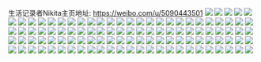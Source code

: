 生活记录者Nikita主页地址: https://weibo.com/u/5090443501 
![](https://wx4.sinaimg.cn/mw2000/005yuYTrgy1h95hwovc52j32c03401l0.jpg) 
![](https://wx4.sinaimg.cn/mw2000/005yuYTrgy1h95i2qn0pvj32c03404qt.jpg) 
![](https://wx4.sinaimg.cn/mw2000/005yuYTrgy1h95i34h8e7j327b330qv7.jpg) 
![](https://wx4.sinaimg.cn/mw2000/005yuYTrgy1h95hw0qye6j32c03407wi.jpg) 
![](https://wx4.sinaimg.cn/mw2000/005yuYTrgy1h95i36xvf3j32c0340kjm.jpg) 
![](https://wx4.sinaimg.cn/mw2000/005yuYTrgy1h95i3bgto6j32c03407wi.jpg) 
![](https://wx4.sinaimg.cn/mw2000/005yuYTrgy1h95hzxyb7lj32c0340e82.jpg) 
![](https://wx4.sinaimg.cn/mw2000/005yuYTrgy1h95i3diwgzj30lc0sg472.jpg) 
![](https://wx4.sinaimg.cn/mw2000/005yuYTrgy1h95i3ioye0j32c0340e83.jpg) 
![](https://wx4.sinaimg.cn/mw2000/005yuYTrgy1h95i3ls57hj32c0340hdu.jpg) 
![](https://wx4.sinaimg.cn/mw2000/005yuYTrgy1h62xms8w9qj32c0340b29.jpg) 
![](https://wx4.sinaimg.cn/mw2000/005yuYTrgy1h62xq8jtatj32c0340u10.jpg) 
![](https://wx4.sinaimg.cn/mw2000/005yuYTrgy1h62xqrkll8j32ag31xhdu.jpg) 
![](https://wx4.sinaimg.cn/mw2000/005yuYTrgy1h62xmwvoayj32c0340npf.jpg) 
![](https://wx4.sinaimg.cn/mw2000/005yuYTrgy1h62xqxy0j6j3267267hdu.jpg) 
![](https://wx4.sinaimg.cn/mw2000/005yuYTrgy1h62xpt4n7yj32c0340hdv.jpg) 
![](https://wx4.sinaimg.cn/mw2000/005yuYTrgy1h62xr2z9qhj32c0340kjn.jpg) 
![](https://wx4.sinaimg.cn/mw2000/005yuYTrgy1h62xr57ovaj32c0340kjl.jpg) 
![](https://wx4.sinaimg.cn/mw2000/005yuYTrgy1h62xr9krlcj32c0340u0y.jpg) 
![](https://wx4.sinaimg.cn/mw2000/005yuYTrgy1h62xrdq8igj32c0340x6q.jpg) 
![](https://wx4.sinaimg.cn/mw2000/005yuYTrly1h5a5uvkuoxj32b83407wk.jpg) 
![](https://wx4.sinaimg.cn/mw2000/005yuYTrly1h55zhmve3mj32c0340npf.jpg) 
![](https://wx4.sinaimg.cn/mw2000/005yuYTrly1h55zhnwgc8j32c0340b2a.jpg) 
![](https://wx4.sinaimg.cn/mw2000/005yuYTrly1h55zhl0vmvj32c0340npf.jpg) 
![](https://wx4.sinaimg.cn/mw2000/005yuYTrly1h55zhoukt0j32c03401kz.jpg) 
![](https://wx4.sinaimg.cn/mw2000/005yuYTrly1gz6g2ijky9j31c21we1ju.jpg) 
![](https://wx4.sinaimg.cn/mw2000/005yuYTrly1gy63dxtrtuj313u0tu7l9.jpg) 
![](https://wx4.sinaimg.cn/mw2000/005yuYTrly1gy63dz1r1bj333y2bye83.jpg) 
![](https://wx4.sinaimg.cn/mw2000/005yuYTrly1gy63e0j63cj33402c0e83.jpg) 
![](https://wx4.sinaimg.cn/mw2000/005yuYTrly1gy63e24hzqj333z2bz7wj.jpg) 
![](https://wx4.sinaimg.cn/mw2000/005yuYTrly1gy63e3nb38j33402c01kz.jpg) 
![](https://wx4.sinaimg.cn/mw2000/005yuYTrly1gy63e4wxbgj31o02804qp.jpg) 
![](https://wx4.sinaimg.cn/mw2000/005yuYTrly1gy63e5lhr9j30u014mqa2.jpg) 
![](https://wx4.sinaimg.cn/mw2000/005yuYTrly1gy63dwm3mjj31o02807wh.jpg) 
![](https://wx4.sinaimg.cn/mw2000/005yuYTrly1gy63ek9a56j31o0280kji.jpg) 
![](https://wx4.sinaimg.cn/mw2000/005yuYTrly1gprbupbyskj32c0340x6q.jpg) 
![](https://wx4.sinaimg.cn/mw2000/005yuYTrly1gp6r4hdvtgj32c0340kjl.jpg) 
![](https://wx4.sinaimg.cn/mw2000/005yuYTrly1gnoq8249ecj30u01600yc.jpg) 
![](https://wx4.sinaimg.cn/mw2000/005yuYTrly1gnoq82chwrj30m80m8n5e.jpg) 
![](https://wx4.sinaimg.cn/mw2000/005yuYTrly1gnoq82kllvj31em0jpwra.jpg) 
![](https://wx4.sinaimg.cn/mw2000/005yuYTrly1gnoq82s13kj30qo1k8gng.jpg) 
![](https://wx4.sinaimg.cn/mw2000/005yuYTrly1ger1arav9mj32c0340e86.jpg) 
![](https://wx4.sinaimg.cn/mw2000/005yuYTrly1ger1akbki1j32c0340qv7.jpg) 
![](https://wx4.sinaimg.cn/mw2000/005yuYTrly1ger1acjqbdj32c0342x6r.jpg) 
![](https://wx4.sinaimg.cn/mw2000/005yuYTrly1ger19owfpxj32c03401kx.jpg) 
![](https://wx4.sinaimg.cn/mw2000/005yuYTrly1ger1a0z7wzj32c0340qv7.jpg) 
![](https://wx4.sinaimg.cn/mw2000/005yuYTrly1ger1a5uywvj32c0340x6q.jpg) 
![](https://wx4.sinaimg.cn/mw2000/005yuYTrly1ger1au7eggj32c0340e81.jpg) 
![](https://wx4.sinaimg.cn/mw2000/005yuYTrly1ger1afrsdej32c0340kjm.jpg) 
![](https://wx4.sinaimg.cn/mw2000/005yuYTrly1ger19kzapej30qo0zkn6y.jpg) 
![](https://wx4.sinaimg.cn/mw2000/005yuYTrly1ger19ska97j32c0340hdt.jpg) 
![](https://wx4.sinaimg.cn/mw2000/005yuYTrly1ger19m0k0qj31400u04am.jpg) 
![](https://wx4.sinaimg.cn/mw2000/005yuYTrly1ger1axi3x1j31o02804qq.jpg) 
![](https://wx4.sinaimg.cn/mw2000/005yuYTrly1gduoe2sjydj33402c0e81.jpg) 
![](https://wx4.sinaimg.cn/mw2000/005yuYTrly1gd7c1mrqrsj31400u07il.jpg) 
![](https://wx4.sinaimg.cn/mw2000/005yuYTrly1gd7c1pq5gxj30u0140zy8.jpg) 
![](https://wx4.sinaimg.cn/mw2000/005yuYTrly1gd7c1shjumj30u0140ama.jpg) 
![](https://wx4.sinaimg.cn/mw2000/005yuYTrly1gd7c1vcwhvj30u0140h4r.jpg) 
![](https://wx4.sinaimg.cn/mw2000/005yuYTrly1gd7c1gk9xhj30u01407la.jpg) 
![](https://wx4.sinaimg.cn/mw2000/005yuYTrly1gd7c1z10fgj318w0u0nd0.jpg) 
![](https://wx4.sinaimg.cn/mw2000/005yuYTrly1gd7c21m97mj30u0140tox.jpg) 
![](https://wx4.sinaimg.cn/mw2000/005yuYTrly1gd7c24iayoj30u0140tob.jpg) 
![](https://wx4.sinaimg.cn/mw2000/005yuYTrly1gd7c1hrh64j31400u0thz.jpg) 
![](https://wx4.sinaimg.cn/mw2000/005yuYTrly1gbq6tj4i9rj32c0340hdt.jpg) 
![](https://wx4.sinaimg.cn/mw2000/005yuYTrly1gbq6tkmjgjj32c03407wi.jpg) 
![](https://wx4.sinaimg.cn/mw2000/005yuYTrly1gbq6tlnj2rj31nh1t0dxs.jpg) 
![](https://wx4.sinaimg.cn/mw2000/005yuYTrly1gbq6tnr6cbj32c0340b2a.jpg) 
![](https://wx4.sinaimg.cn/mw2000/005yuYTrly1gbq6totej4j32c0340kjm.jpg) 
![](https://wx4.sinaimg.cn/mw2000/005yuYTrly1gbq6tq0fd0j32c0340qv6.jpg) 
![](https://wx4.sinaimg.cn/mw2000/005yuYTrly1gbq6trcj5bj32c03404qr.jpg) 
![](https://wx4.sinaimg.cn/mw2000/005yuYTrly1gbq6tscphtj32c03401kz.jpg) 
![](https://wx4.sinaimg.cn/mw2000/005yuYTrly1gbq6ttfrk3j32c03401ky.jpg) 
![](https://wx4.sinaimg.cn/mw2000/005yuYTrly1g95knj0otjj30u0140gve.jpg) 
![](https://wx4.sinaimg.cn/mw2000/005yuYTrly1g95knkxvk7j30u0140n6u.jpg) 
![](https://wx4.sinaimg.cn/mw2000/005yuYTrly1g8jva21pvuj31o02807wh.jpg) 
![](https://wx4.sinaimg.cn/mw2000/005yuYTrly1g8202g2e1tj30u0140104.jpg) 
![](https://wx4.sinaimg.cn/mw2000/005yuYTrly1g7eoduafpej30u00yb0xh.jpg) 
![](https://wx4.sinaimg.cn/mw2000/005yuYTrly1g7eodv1ocsj30u01404ao.jpg) 
![](https://wx4.sinaimg.cn/mw2000/005yuYTrly1g7eodvryamj31900u0af6.jpg) 
![](https://wx4.sinaimg.cn/mw2000/005yuYTrly1g7eodti8aij31900u0gq6.jpg) 
![](https://wx4.sinaimg.cn/mw2000/005yuYTrly1g7eodwefx1j31900u0ag5.jpg) 
![](https://wx4.sinaimg.cn/mw2000/005yuYTrly1g7eodx142nj31900u0dm5.jpg) 
![](https://wx4.sinaimg.cn/mw2000/005yuYTrly1g7eodxmzo3j30l00uljv8.jpg) 
![](https://wx4.sinaimg.cn/mw2000/005yuYTrly1g7eodyad5jj31900u00ww.jpg) 
![](https://wx4.sinaimg.cn/mw2000/005yuYTrly1g7eodywfu5j31900u044h.jpg) 
![](https://wx4.sinaimg.cn/mw2000/005yuYTrgy1g6viyityqnj32c0340e82.jpg) 
![](https://wx4.sinaimg.cn/mw2000/005yuYTrly1g6qtj5wjhtj30u0140b29.jpg) 
![](https://wx4.sinaimg.cn/mw2000/005yuYTrgy1g4tk06i6b8j30u0140gxv.jpg) 
![](https://wx4.sinaimg.cn/mw2000/005yuYTrgy1g4tk06qdu8j308c08cwek.jpg) 
![](https://wx4.sinaimg.cn/mw2000/005yuYTrgy1g4tk07162tj31400u0do9.jpg) 
![](https://wx4.sinaimg.cn/mw2000/005yuYTrgy1g4tk078veej31400u045u.jpg) 
![](https://wx4.sinaimg.cn/mw2000/005yuYTrgy1g4tk19td6zj32c0340npd.jpg) 
![](https://wx4.sinaimg.cn/mw2000/005yuYTrgy1g4tk1d2bvdj32c0340kiy.jpg) 
![](https://wx4.sinaimg.cn/mw2000/005yuYTrgy1g4tk067xdtj30u0140k0x.jpg) 
![](https://wx4.sinaimg.cn/mw2000/005yuYTrgy1g4tk182843j31400u0gtr.jpg) 
![](https://wx4.sinaimg.cn/mw2000/005yuYTrgy1g4tk18lxtnj32ao3287wi.jpg) 
![](https://wx4.sinaimg.cn/mw2000/005yuYTrgy1g04bfnk7xxj31w82x44qp.jpg) 
![](https://wx4.sinaimg.cn/mw2000/005yuYTrgy1g04bg2df8lj321y2yy1ky.jpg) 
![](https://wx4.sinaimg.cn/mw2000/005yuYTrgy1g04bgfij8zj329s2x5x6p.jpg) 
![](https://wx4.sinaimg.cn/mw2000/005yuYTrgy1g04bh596xaj32c03404qs.jpg) 
![](https://wx4.sinaimg.cn/mw2000/005yuYTrgy1g04bqixbtaj32c03407wi.jpg) 
![](https://wx4.sinaimg.cn/mw2000/005yuYTrgy1g04buy1j8cj31o02you14.jpg) 
![](https://wx4.sinaimg.cn/mw2000/005yuYTrgy1g04btwt3zmj31sg2dsu12.jpg) 
![](https://wx4.sinaimg.cn/mw2000/005yuYTrgy1g04bfcxicjj31sg2dsx6v.jpg) 
![](https://wx4.sinaimg.cn/mw2000/005yuYTrgy1g04bwb6nz5j31sg2ds7wn.jpg) 
